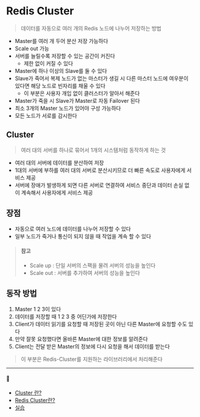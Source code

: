 # Redis Cluster

> 데이터를 자동으로 여러 개의 Redis 노드에 나누어 저장하는 방법

* Master를 여러 개 두어 분산 저장 가능하다
* Scale out 가능
* 서버를 늘릴수록 저장할 수 있는 공간이 커진다
    * 제한 없이 커질 수 있다
* Master에 하나 이상의 Slave를 둘 수 있다
* Slave가 죽어서 복제 노드가 없는 마스터가 생길 시 다른 마스터 노드에 여우분이 있다면 해당 노드로 빈자리를 채울 수 있다
    * 이 부분은 사용자 개입 없이 클러스터가 알아서 해준다
* Master가 죽을 시 Slave가 Master로 자동 Failover 된다
* 최소 3개의 Master 노드가 있어야 구성 가능하다
* 모든 노드가 서로를 감시한다

## Cluster

> 여러 대의 서버를 하나로 묶어서 1개의 시스템처럼 동작하게 하는 것

* 여러 대의 서버에 데이터를 분산하여 저장
* 1대의 서버에 부하를 여러 대의 서버로 분산시키므로 더 빠른 속도로 사용자에게 서비스 제공
* 서버에 장애가 발생하게 되면 다른 서버로 연결하여 서비스 중단과 데이터 손실 없이 계속해서 사용자에게 서비스 제공

## 장점

* 자동으로 여러 노드에 데이터를 나누어 저장할 수 있다
* 일부 노드가 죽거나 통신이 되지 않을 때 작업을 계속 할 수 있다

> #### 참고
> * Scale up : 단일 서버의 스팩을 물려 서버의 성능을 높인다
> * Scale out : 서버를 추가하여 서버의 성능을 높인다

## 동작 방법

1. Master 1 2 3이 있다
2. 데이터를 저장할 때 1 2 3 중 어딘가에 저장한다
3. Client가 데이터 읽기를 요청할 때 저장된 곳이 아닌 다른 Master에 요청할 수도 있다
4. 만약 잘못 요청했다면 올바른 Master에 대한 정보를 알려준다
5. Client는 전달 받은 Master의 정보에 다시 요청을 해서 데이터를 받는다

> 이 부분은 Redis-Cluster를 지원하는 라이브러리에서 처리해준다


---
#### 🔗
* [Cluster 란?](https://server-talk.tistory.com/502)
* [Redis Cluster란?](https://co-de.tistory.com/24)
* [실습](https://co-de.tistory.com/24)